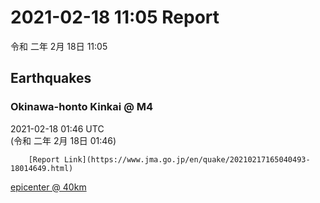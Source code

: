 # 2021-02-18 11:05 Report
令和 二年 2月 18日 11:05

## Earthquakes
### Okinawa-honto Kinkai @ M4
2021-02-18 01:46 UTC  
        (令和 二年 2月 18日 01:46)
  
        [Report Link](https://www.jma.go.jp/en/quake/20210217165040493-18014649.html)  
[epicenter @ 40km](https://www.google.com/maps/place/27°24'00%22+128°36'00%22/@27.4,128.6,17z/data=!3m1!4b1!4m5!3m4!1s0x0:0x0!8m2!3d27.4!4d128.6)